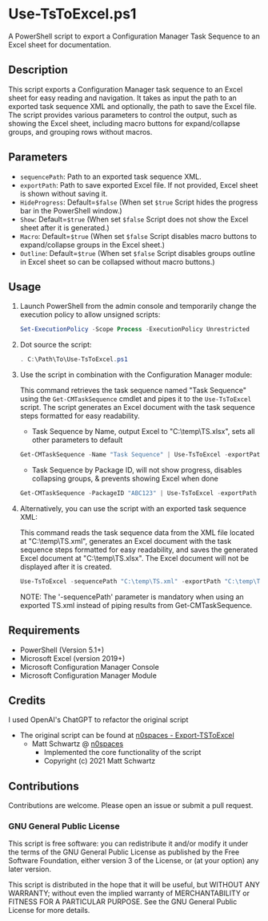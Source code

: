 # Use-TsToExcel.ps1

A PowerShell script to export a Configuration Manager Task Sequence to an Excel sheet for documentation.

## Description

This script exports a Configuration Manager task sequence to an Excel sheet for easy reading and navigation. It takes as input the path to an exported task sequence XML and optionally, the path to save the Excel file. The script provides various parameters to control the output, such as showing the Excel sheet, including macro buttons for expand/collapse groups, and grouping rows without macros.

## Parameters

- `sequencePath`: Path to an exported task sequence XML.
- `exportPath`: Path to save exported Excel file. If not provided, Excel sheet is shown without saving it.
- `HideProgress`: Default=`$false` (When set `$true` Script hides the progress bar in the PowerShell window.)
- `Show`: Default=`$true` (When set `$false` Script does not show the Excel sheet after it is generated.)
- `Macro`: Default=`$true` (When set `$false` Script disables macro buttons to expand/collapse groups in the Excel sheet.)
- `Outline`: Default=`$true` (When set `$false` Script disables groups outline in Excel sheet so can be collapsed without macro buttons.)

## Usage

1. Launch PowerShell from the admin console and temporarily change the execution policy to allow unsigned scripts:

    ```powershell
    Set-ExecutionPolicy -Scope Process -ExecutionPolicy Unrestricted
    ```

2. Dot source the script:

    ```powershell
    . C:\Path\To\Use-TsToExcel.ps1
    ```

3. Use the script in combination with the Configuration Manager module:

   This command retrieves the task sequence named "Task Sequence" using the `Get-CMTaskSequence` cmdlet and pipes it to the `Use-TsToExcel` script.
   The script generates an Excel document with the task sequence steps formatted for easy readability.

   - Task Sequence by Name, output Excel to "C:\temp\TS.xlsx", sets all other parameters to default
   
    ```powershell
    Get-CMTaskSequence -Name "Task Sequence" | Use-TsToExcel -exportPath "C:\temp\TS.xlsx"
    ```
   - Task Sequence by Package ID, will not show progress, disables collapsing groups, & prevents showing Excel when done
   
    ```powershell
    Get-CMTaskSequence -PackageID "ABC123" | Use-TsToExcel -exportPath "C:\temp\TS.xlsx" -HideProgress $true -Macro $false -Show $false
    ```

5. Alternatively, you can use the script with an exported task sequence XML:

   This command reads the task sequence data from the XML file located at "C:\temp\TS.xml", generates an Excel document with the task sequence steps formatted for easy readability, and saves the generated Excel document at "C:\temp\TS.xlsx". The Excel document will not be displayed after it is created.
   
    ```powershell
    Use-TsToExcel -sequencePath "C:\temp\TS.xml" -exportPath "C:\temp\TS.xlsx"
    ```

   NOTE: The '-sequencePath' parameter is mandatory when using an exported TS.xml instead of piping results from Get-CMTaskSequence.

## Requirements

- PowerShell (Version 5.1+)
- Microsoft Excel (version 2019+)
- Microsoft Configuration Manager Console
- Microsoft Configuration Manager Module

## Credits
I used OpenAI's ChatGPT to refactor the original script
- The original script can be found at [n0spaces - Export-TSToExcel](https://github.com/n0spaces/Export-TSToExcel/tree/main)
    - Matt Schwartz @ [n0spaces](https://github.com/n0spaces)
        - Implemented the core functionality of the script
        - Copyright (c) 2021 Matt Schwartz

## Contributions

Contributions are welcome. Please open an issue or submit a pull request.

### GNU General Public License
This script is free software: you can redistribute it and/or modify
it under the terms of the GNU General Public License as published by
the Free Software Foundation, either version 3 of the License, or
(at your option) any later version.

This script is distributed in the hope that it will be useful,
but WITHOUT ANY WARRANTY; without even the implied warranty of
MERCHANTABILITY or FITNESS FOR A PARTICULAR PURPOSE.  See the
GNU General Public License for more details.
